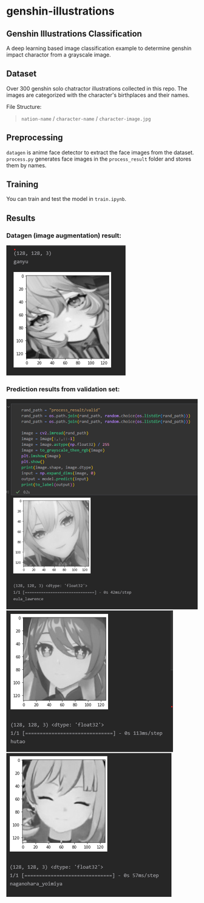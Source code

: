 ﻿# genshin-illustrations

## Genshin Illustrations Classification
A deep learning based image classification example to determine genshin impact charactor from a grayscale image.

## Dataset

Over 300 genshin solo chatractor illustrations collected in this repo. The images are categorized with the character's birthplaces and their names.

File Structure:
> `nation-name` / `character-name` / `character-image.jpg`

## Preprocessing
`datagen` is anime face detector to extract the face images from the dataset. `process.py` generates face images in the `process_result` folder and stores them by names.

## Training
You can train and test the model in `train.ipynb`.

## Results

### Datagen (image augmentation) result:  
![datagen result](datagen_result.png)  

### Prediction results from validation set:  
![result1](prediction_result.png)  
![result2](prediction_result2.png)  
![result3](prediction_result3.png)  
